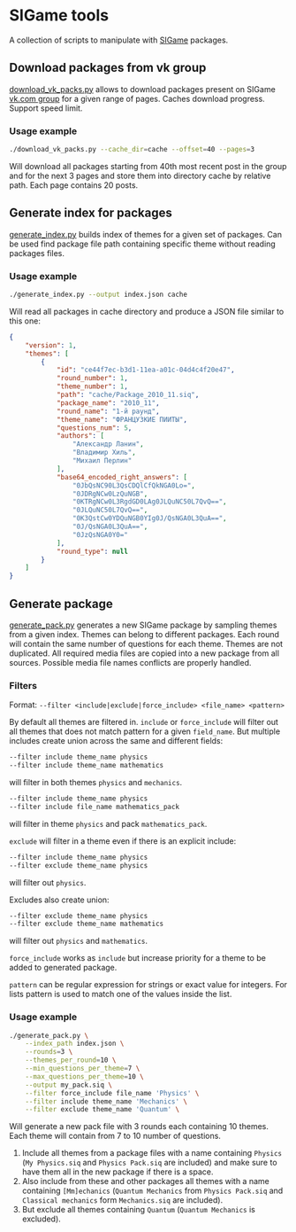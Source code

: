 # SIGame tools

A collection of scripts to manipulate with [SIGame](https://vladimirkhil.com/si/game) packages.

## Download packages from vk group

[download_vk_packs.py](download_vk_packs.py) allows to download packages present on
SIGame [vk.com group](https://vk.com/topic-135725718_34975471) for a given range of pages.
Caches download progress. Support speed limit.

### Usage example

```bash
./download_vk_packs.py --cache_dir=cache --offset=40 --pages=3
```

Will download all packages starting from 40th most recent post in the group and for the next 3 pages
and store them into directory cache by relative path. Each page contains 20 posts.

## Generate index for packages

[generate_index.py](generate_index.py) builds index of themes for a given set of packages.
Can be used find package file path containing specific theme without reading packages files.

### Usage example

```bash
./generate_index.py --output index.json cache
```

Will read all packages in cache directory and produce a JSON file similar to this one:

```json
{
    "version": 1,
    "themes": [
        {
            "id": "ce44f7ec-b3d1-11ea-a01c-04d4c4f20e47",
            "round_number": 1,
            "theme_number": 1,
            "path": "cache/Package_2010_11.siq",
            "package_name": "2010_11",
            "round_name": "1-й раунд",
            "theme_name": "ФРАНЦУЗКИЕ ПИИТЫ",
            "questions_num": 5,
            "authors": [
                "Александр Ланин",
                "Владимир Хиль",
                "Михаил Перлин"
            ],
            "base64_encoded_right_answers": [
                "0JbQsNC90L3QsCDQlCfQkNGA0Lo=",
                "0JDRgNCw0LzQuNGB",
                "0KTRgNCw0L3RgdGD0LAg0JLQuNC50L7QvQ==",
                "0JLQuNC50L7QvQ==",
                "0K3QstCw0YDQuNGB0YIg0J/QsNGA0L3QuA==",
                "0J/QsNGA0L3QuA==",
                "0JzQsNGA0Y0="
            ],
            "round_type": null
        }
    ]
}
```

## Generate package

[generate_pack.py](generate_pack.py) generates a new SIGame package by sampling themes
from a given index. Themes can belong to different packages.
Each round will contain the same number of questions for each theme.
Themes are not duplicated. All required media files are copied into a new package from all sources.
Possible media file names conflicts are properly handled.

### Filters

Format: `--filter <include|exclude|force_include> <file_name> <pattern>`

By default all themes are filtered in. `include` or `force_include` will filter out all themes that does not match
pattern for a given `field_name`. But multiple includes create union across the same and different fields:

```bash
--filter include theme_name physics
--filter include theme_name mathematics
```

will filter in both themes `physics` and `mechanics`.

```bash
--filter include theme_name physics
--filter include file_name mathematics_pack
```

will filter in theme `physics` and pack `mathematics_pack`.

`exclude` will filter in a theme even if there is an explicit include:

```bash
--filter include theme_name physics
--filter exclude theme_name physics
```

will filter out `physics`.

Excludes also create union:

```bash
--filter exclude theme_name physics
--filter exclude theme_name mathematics
```

will filter out `physics` and `mathematics`.

`force_include` works as `include` but increase priority for a theme to be added to generated package.

`pattern` can be regular expression for strings or exact value for integers. For lists pattern is used to match one of the values inside the list.

### Usage example

```bash
./generate_pack.py \
    --index_path index.json \
    --rounds=3 \
    --themes_per_round=10 \
    --min_questions_per_theme=7 \
    --max_questions_per_theme=10 \
    --output my_pack.siq \
    --filter force_include file_name 'Physics' \
    --filter include theme_name 'Mechanics' \
    --filter exclude theme_name 'Quantum' \
```

Will generate a new pack file with 3 rounds each containing 10 themes. Each theme will contain from 7 to 10 number of questions.
1. Include all themes from a package files with a name containing `Physics` (`My Physics.siq` and `Physics Pack.siq` are included)
   and make sure to have them all in the new package if there is a space.
2. Also include from these and other packages all themes with a name containing
   `[Mm]echanics` (`Quantum Mechanics` from `Physics Pack.siq` and `Classical mechanics` form `Mechanics.siq` are included).
3. But exclude all themes containing `Quantum` (`Quantum Mechanics` is excluded).

